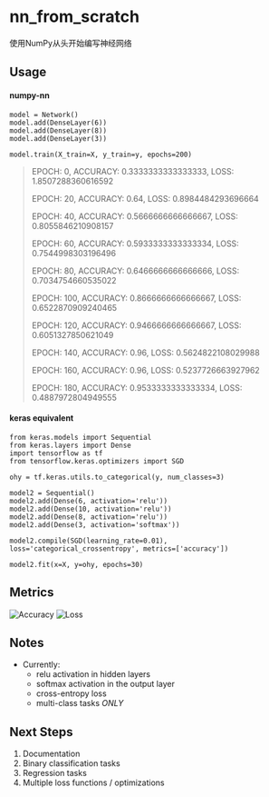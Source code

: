 # nn_from_scratch
使用NumPy从头开始编写神经网络

## Usage

#### numpy-nn
```
model = Network()
model.add(DenseLayer(6))
model.add(DenseLayer(8))
model.add(DenseLayer(3))

model.train(X_train=X, y_train=y, epochs=200)
```
> EPOCH: 0, ACCURACY: 0.3333333333333333, LOSS: 1.8507288360616592
>
> EPOCH: 20, ACCURACY: 0.64, LOSS: 0.8984484293696664
>
> EPOCH: 40, ACCURACY: 0.5666666666666667, LOSS: 0.8055846210908157
>
> EPOCH: 60, ACCURACY: 0.5933333333333334, LOSS: 0.7544998303196496
>
> EPOCH: 80, ACCURACY: 0.6466666666666666, LOSS: 0.7034754660535022
>
> EPOCH: 100, ACCURACY: 0.8666666666666667, LOSS: 0.6522870909240465
>
> EPOCH: 120, ACCURACY: 0.9466666666666667, LOSS: 0.6051327850621049
>
> EPOCH: 140, ACCURACY: 0.96, LOSS: 0.5624822108029988
>
> EPOCH: 160, ACCURACY: 0.96, LOSS: 0.5237726663927962
>
> EPOCH: 180, ACCURACY: 0.9533333333333334, LOSS: 0.4887972804949555
>

#### keras equivalent
```
from keras.models import Sequential
from keras.layers import Dense
import tensorflow as tf
from tensorflow.keras.optimizers import SGD

ohy = tf.keras.utils.to_categorical(y, num_classes=3)

model2 = Sequential()
model2.add(Dense(6, activation='relu'))
model2.add(Dense(10, activation='relu'))
model2.add(Dense(8, activation='relu'))
model2.add(Dense(3, activation='softmax'))

model2.compile(SGD(learning_rate=0.01), loss='categorical_crossentropy', metrics=['accuracy'])

model2.fit(x=X, y=ohy, epochs=30)
```

## Metrics
![Accuracy](sources/accuracy.png)
![Loss](sources/loss.png)

## Notes
 - Currently: 
    - relu activation in hidden layers
    - softmax activation in the output layer
    - cross-entropy loss
    - multi-class tasks *ONLY*

## Next Steps
1. Documentation
2. Binary classification tasks
3. Regression tasks
4. Multiple loss functions / optimizations